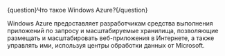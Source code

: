 {question}Что такое Windows Azure?{/question}

Windows Azure предоставляет разработчикам средства выполнения приложений по запросу и масштабируемые хранилища, позволяющие размещать и масштабировать веб-приложения в Интернете, а также управлять ими, используя центры обработки данных от Microsoft.
